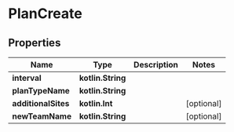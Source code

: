 
# PlanCreate

## Properties
Name | Type | Description | Notes
------------ | ------------- | ------------- | -------------
**interval** | **kotlin.String** |  | 
**planTypeName** | **kotlin.String** |  | 
**additionalSites** | **kotlin.Int** |  |  [optional]
**newTeamName** | **kotlin.String** |  |  [optional]



